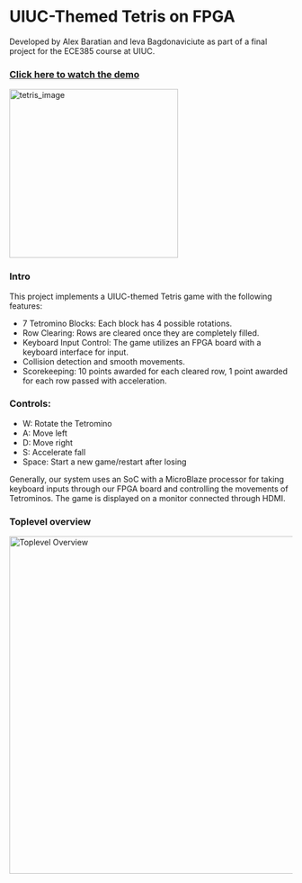 # UIUC-Themed Tetris on FPGA

Developed by Alex Baratian and Ieva Bagdonaviciute as part of a final project for the ECE385 course at UIUC.

### [Click here to watch the demo](https://github.com/user-attachments/assets/be7c0e70-5206-4351-ac89-c89c919bcb7b)

<img src="https://github.com/user-attachments/assets/c11bfd0a-dd21-405d-b30e-18d840c335e2" alt="tetris_image" width="300"/>

### Intro
This project implements a UIUC-themed Tetris game with the following features:
- 7 Tetromino Blocks: Each block has 4 possible rotations.
- Row Clearing: Rows are cleared once they are completely filled.
- Keyboard Input Control: The game utilizes an FPGA board with a keyboard interface for input.
- Collision detection and smooth movements.
- Scorekeeping: 10 points awarded for each cleared row, 1 point awarded for each row passed with acceleration.

### Controls:
- W: Rotate the Tetromino  
- A: Move left  
- D: Move right  
- S: Accelerate fall  
- Space: Start a new game/restart after losing  

Generally, our system uses an SoC with a MicroBlaze processor for taking keyboard inputs through our FPGA board and controlling the movements of Tetrominos. The game is displayed on a monitor connected through HDMI.

### Toplevel overview
<img src="https://github.com/user-attachments/assets/c9b4d4c3-39ca-45b5-b3d4-ce7d2852d866" alt="Toplevel Overview" width="600"/>
